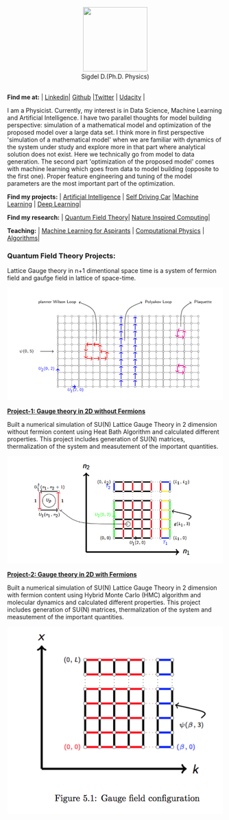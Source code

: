 <div align="center">
   <img src = "https://avatars2.githubusercontent.com/u/7819087?v=4&s=460" width="150" height="150" /><br>
   Sigdel D.(Ph.D. Physics)<br>
</div>
<br>

**Find me at:** 
| [Linkedin](https://www.linkedin.com/in/sigdeld/)| [Github](https://github.com/Vasuji) |[Twitter](https://twitter.com/SigdelPhx) | [Udacity](https://profiles.udacity.com/p/4433825584) |
 
 
 I am a Physicist. Currently, my interest is in Data Science, Machine Learning and Artificial Intelligence. I have two parallel thoughts for model building perspective: simulation of a mathematical model and optimization of the proposed model over a large data set. I think more in first perspective 'simulation of a mathematical model' when we are familiar with dynamics of the system under study and explore more in that part where analytical solution does not exist. Here we technically go from model to data generation. The second part 'optimization of the proposed model' comes with machine learning which goes from data to model building (opposite to the first one). Proper feature engineering and tuning of the model parameters are the most important part of the optimization.
 
 
**Find my projects:** | [Artificial Intelligence](https://vasuji.github.io/aindinfo/) | [Self Driving Car](https://vasuji.github.io/carndinfo/) |[Machine Learning](https://vasuji.github.io/mlinfo/) | [Deep Learning](https://vasuji.github.io/mlinfo/)|


**Find my research:** | [Quantum Field Theory](https://q4quanta.github.io/qftinfo/)| [Nature Inspired Computing](https://cphysics.github.io/nicinfo/)|


**Teaching:** | [Machine Learning for Aspirants](https://teachmex.github.io/docs/) | [Computational Physics](https://cphysics.github.io/docs/) | [Algorithms](https://teachmex.github.io/algorithm/)| 

 
### Quantum Field Theory Projects:
 
 Lattice Gauge theory in n+1 dimentional space time is a system of fermion field and gaufge field in lattice of space-time.
 
 
 ![Pure Gauge](pic/all.png)
 
 
 
 **[Project-1: Gauge theory in 2D without Fermions](https://github.com/q4quanta/gauge)**
 
 Built a numerical simulation of SU(N) Lattice Gauge Theory in 2 dimension without fermion content using Heat Bath Algorithm and calculated different properties. This project includes generation of SU(N) matrices, thermalization of the system and measutement of the important quantities.
 
![Pure Gauge](pic/gauge_link.png)
 
 
 
 **[Project-2: Gauge theory in 2D with Fermions](https://github.com/q4quanta/fermion)**
 
  Built a numerical simulation of SU(N) Lattice Gauge Theory in 2 dimension  with fermion content using Hybrid Monte Carlo (HMC) algorithm and molecular dynamics  and calculated different properties. This project includes generation of SU(N) matrices, thermalization of the system and measutement of the important quantities.
 
 ![Fermion Gauge](pic/fermion.png)
 
 







